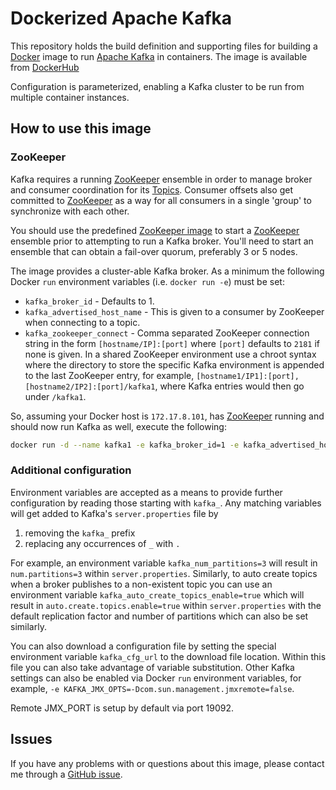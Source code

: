 # Dockerized Apache Kafka
This repository holds the build definition and supporting files for building a [Docker](https://www.docker.com) image to run [Apache Kafka](http://kafka.apache.org/) in containers. The image is available from [DockerHub](https://registry.hub.docker.com/repos/cgswong/)

Configuration is parameterized, enabling a Kafka cluster to be run from multiple container instances.

## How to use this image
### ZooKeeper
Kafka requires a running [ZooKeeper](http://zookeeper.apache.org/) ensemble in order to manage broker and consumer coordination for its [Topics](http://kafka.apache.org/documentation.html#introduction). Consumer offsets also get committed to [ZooKeeper](http://zookeeper.apache.org/) as a way for all consumers in a single 'group' to synchronize with each other.

You should use the predefined [ZooKeeper image](https://github.com/cgswong/docker-kafka) to start a [ZooKeeper](http://zookeeper.apache.org/) ensemble prior to attempting to run a Kafka broker. You'll need to start an ensemble that can obtain a fail-over quorum, preferably 3 or 5 nodes.

The image provides a cluster-able Kafka broker. As a minimum the following Docker `run` environment variables (i.e. `docker run -e`) must be set:

- `kafka_broker_id` - Defaults to 1.
- `kafka_advertised_host_name` - This is given to a consumer by ZooKeeper when connecting to a topic.
- `kafka_zookeeper_connect` - Comma separated ZooKeeper connection string in the form `[hostname/IP]:[port]` where `[port]` defaults to `2181` if none is given. In a shared ZooKeeper environment use a chroot syntax where the directory to store the specific Kafka environment is appended to the last ZooKeeper entry, for example, `[hostname1/IP1]:[port],[hostname2/IP2]:[port]/kafka1`, where Kafka entries would then go under `/kafka1`.

So, assuming your Docker host is `172.17.8.101`, has [ZooKeeper](http://zookeeper.apache.org/) running and should now run Kafka as well, execute the following:

  ```sh
  docker run -d --name kafka1 -e kafka_broker_id=1 -e kafka_advertised_host_name=172.17.8.101 -e kafka_zookeeper_connect=172.17.8.101/kafka cgswong/kafka:latest
  ```

### Additional configuration
Environment variables are accepted as a means to provide further configuration by reading those starting with `kafka_`. Any matching variables will get added to Kafka's `server.properties` file by

1. removing the `kafka_` prefix
2. replacing any occurrences of `_` with `.`

For example, an environment variable `kafka_num_partitions=3` will result in `num.partitions=3` within `server.properties`. Similarly, to auto create topics when a broker publishes to a non-existent topic you can use an environment variable `kafka_auto_create_topics_enable=true` which will result in `auto.create.topics.enable=true` within `server.properties` with the default replication factor and number of partitions which can also be set similarly.

You can also download a configuration file by setting the special environment variable `kafka_cfg_url` to the download file location. Within this file you can also take advantage of variable substitution. Other Kafka settings can also be enabled via Docker `run` environment variables, for example, `-e KAFKA_JMX_OPTS=-Dcom.sun.management.jmxremote=false`.

Remote JMX_PORT is setup by default via port 19092.

## Issues
If you have any problems with or questions about this image, please contact me through a [GitHub issue](https://github.com/cgswong/docker-kafka/issues).
